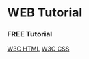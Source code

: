 # WEB Tutorial
### FREE Tutorial<br>
[W3C HTML](https://www.w3schools.com/html)
[W3C CSS](https://www.w3schools.com/css)
